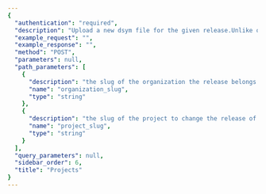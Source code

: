 ```yaml
---
{
  "authentication": "required", 
  "description": "Upload a new dsym file for the given release.Unlike other API requests, files must be uploaded using thetraditional multipart/form-data content-type.The file uploaded is a zip archive of a Apple .dSYM folder whichcontains the individual debug images.  Uploading through this endpointwill create different files for the contained images.", 
  "example_request": "", 
  "example_response": "", 
  "method": "POST", 
  "parameters": null, 
  "path_parameters": [
    {
      "description": "the slug of the organization the release belongs to.", 
      "name": "organization_slug", 
      "type": "string"
    }, 
    {
      "description": "the slug of the project to change the release of.", 
      "name": "project_slug", 
      "type": "string"
    }
  ], 
  "query_parameters": null, 
  "sidebar_order": 6, 
  "title": "Projects"
}
---
```

